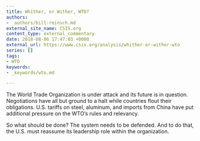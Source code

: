 ```yaml
---
title: Whither, or Wither, WTO?
authors:
- _authors/bill-reinsch.md
external_site_name: CSIS.org
content_type: external_commentary
date: 2018-08-06 17:47:03 +0000
external_url: https://www.csis.org/analysis/whither-or-wither-wto
series: []
tags:
- WTO
keywords:
- _keywords/wto.md

---
```

The World Trade Organization is under attack and its future is in question. Negotiations have all but ground to a halt while countries flout their obligations. U.S. tariffs on steel, aluminum, and imports from China have put additional pressure on the WTO’s rules and relevancy. 

So what should be done? The system needs to be defended. And to do that, the U.S. must reassume its leadership role within the organization.